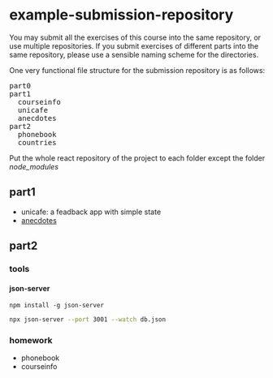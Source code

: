 # example-submission-repository


You may submit all the exercises of this course into the same repository, or use multiple repositories. If you submit exercises of different parts into the same repository, please use a sensible naming scheme for the directories.

One very functional file structure for the submission repository is as follows:

<pre>
part0
part1
  courseinfo
  unicafe
  anecdotes
part2
  phonebook
  countries
</pre>

Put the whole react repository of the project to each folder except the folder <i>node_modules</i>

## part1

- unicafe: a feadback app with simple state
- [anecdotes](https://www.comp.nus.edu.sg/~damithch/pages/SE-quotes.htm)

## part2

### tools

#### json-server

`npm install -g json-server`

```sh
npx json-server --port 3001 --watch db.json
```

### homework

- phonebook
- courseinfo

